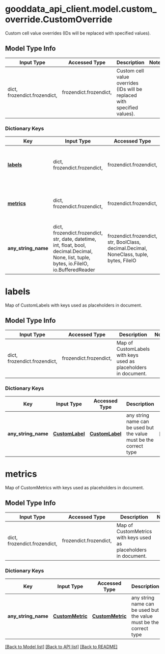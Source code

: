 # gooddata_api_client.model.custom_override.CustomOverride

Custom cell value overrides (IDs will be replaced with specified values).

## Model Type Info
Input Type | Accessed Type | Description | Notes
------------ | ------------- | ------------- | -------------
dict, frozendict.frozendict,  | frozendict.frozendict,  | Custom cell value overrides (IDs will be replaced with specified values). | 

### Dictionary Keys
Key | Input Type | Accessed Type | Description | Notes
------------ | ------------- | ------------- | ------------- | -------------
**[labels](#labels)** | dict, frozendict.frozendict,  | frozendict.frozendict,  | Map of CustomLabels with keys used as placeholders in document. | [optional] 
**[metrics](#metrics)** | dict, frozendict.frozendict,  | frozendict.frozendict,  | Map of CustomMetrics with keys used as placeholders in document. | [optional] 
**any_string_name** | dict, frozendict.frozendict, str, date, datetime, int, float, bool, decimal.Decimal, None, list, tuple, bytes, io.FileIO, io.BufferedReader | frozendict.frozendict, str, BoolClass, decimal.Decimal, NoneClass, tuple, bytes, FileIO | any string name can be used but the value must be the correct type | [optional]

# labels

Map of CustomLabels with keys used as placeholders in document.

## Model Type Info
Input Type | Accessed Type | Description | Notes
------------ | ------------- | ------------- | -------------
dict, frozendict.frozendict,  | frozendict.frozendict,  | Map of CustomLabels with keys used as placeholders in document. | 

### Dictionary Keys
Key | Input Type | Accessed Type | Description | Notes
------------ | ------------- | ------------- | ------------- | -------------
**any_string_name** | [**CustomLabel**](CustomLabel.md) | [**CustomLabel**](CustomLabel.md) | any string name can be used but the value must be the correct type | [optional] 

# metrics

Map of CustomMetrics with keys used as placeholders in document.

## Model Type Info
Input Type | Accessed Type | Description | Notes
------------ | ------------- | ------------- | -------------
dict, frozendict.frozendict,  | frozendict.frozendict,  | Map of CustomMetrics with keys used as placeholders in document. | 

### Dictionary Keys
Key | Input Type | Accessed Type | Description | Notes
------------ | ------------- | ------------- | ------------- | -------------
**any_string_name** | [**CustomMetric**](CustomMetric.md) | [**CustomMetric**](CustomMetric.md) | any string name can be used but the value must be the correct type | [optional] 

[[Back to Model list]](../../README.md#documentation-for-models) [[Back to API list]](../../README.md#documentation-for-api-endpoints) [[Back to README]](../../README.md)

